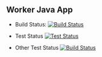 ## Worker Java App

* Build Status: 
[![Build Status](http://172.18.0.1:8080/buildStatus/icon?job=InstaVote%2FWorker-Build&subject=Build&color=blue)](http://172.18.0.1:8080/job/InstaVote/job/Worker-Build/)

* Test Status
[![Test Status](http://172.18.0.1:8080/buildStatus/icon?job=InstaVote%2FWorker-Test&subject=UnitTest&color=pink)](http://172.18.0.1:8080/job/InstaVote/job/Worker-Test/)

* Other Test Status
[![Build Status](http://172.18.0.1:8080/job/InstaVote/job/Worker-Test/badge/icon)](http://172.18.0.1:8080/job/InstaVote/job/Worker-Test/)
  
